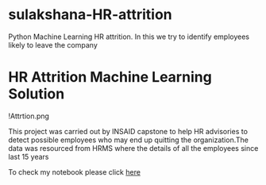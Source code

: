 # sulakshana-HR-attrition
Python Machine Learning HR attrition. In this we try to identify employees likely to leave the company
# HR Attrition Machine Learning Solution
!Attrtion.png

This project was carried out by INSAID capstone to help HR advisories to detect possible employees who may end up quitting the organization.The data was resourced from HRMS where the details of all the employees since last 15 years 

To check my notebook please click [here](https://github.com/sulakshana-athare/sulakshana-HR-attrition/blob/main/HR_Analytics.ipynb)
